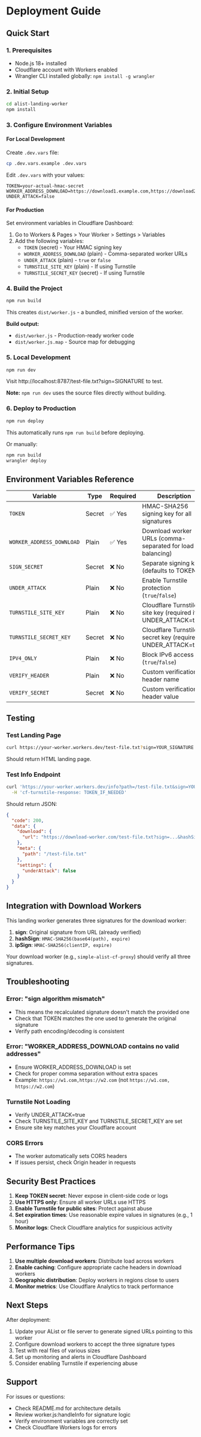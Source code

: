 # Deployment Guide

## Quick Start

### 1. Prerequisites
- Node.js 18+ installed
- Cloudflare account with Workers enabled
- Wrangler CLI installed globally: `npm install -g wrangler`

### 2. Initial Setup
```bash
cd alist-landing-worker
npm install
```

### 3. Configure Environment Variables

#### For Local Development
Create `.dev.vars` file:
```bash
cp .dev.vars.example .dev.vars
```

Edit `.dev.vars` with your values:
```
TOKEN=your-actual-hmac-secret
WORKER_ADDRESS_DOWNLOAD=https://download1.example.com,https://download2.example.com
UNDER_ATTACK=false
```

#### For Production
Set environment variables in Cloudflare Dashboard:
1. Go to Workers & Pages > Your Worker > Settings > Variables
2. Add the following variables:
   - `TOKEN` (secret) - Your HMAC signing key
   - `WORKER_ADDRESS_DOWNLOAD` (plain) - Comma-separated worker URLs
   - `UNDER_ATTACK` (plain) - `true` or `false`
   - `TURNSTILE_SITE_KEY` (plain) - If using Turnstile
   - `TURNSTILE_SECRET_KEY` (secret) - If using Turnstile

### 4. Build the Project
```bash
npm run build
```

This creates `dist/worker.js` - a bundled, minified version of the worker.

**Build output:**
- `dist/worker.js` - Production-ready worker code
- `dist/worker.js.map` - Source map for debugging

### 5. Local Development
```bash
npm run dev
```

Visit http://localhost:8787/test-file.txt?sign=SIGNATURE to test.

**Note:** `npm run dev` uses the source files directly without building.

### 6. Deploy to Production
```bash
npm run deploy
```

This automatically runs `npm run build` before deploying.

Or manually:
```bash
npm run build
wrangler deploy
```

## Environment Variables Reference

| Variable | Type | Required | Description |
|----------|------|----------|-------------|
| `TOKEN` | Secret | ✅ Yes | HMAC-SHA256 signing key for all signatures |
| `WORKER_ADDRESS_DOWNLOAD` | Plain | ✅ Yes | Download worker URLs (comma-separated for load balancing) |
| `SIGN_SECRET` | Secret | ❌ No | Separate signing key (defaults to TOKEN) |
| `UNDER_ATTACK` | Plain | ❌ No | Enable Turnstile protection (`true`/`false`) |
| `TURNSTILE_SITE_KEY` | Plain | ❌ No | Cloudflare Turnstile site key (required if UNDER_ATTACK=true) |
| `TURNSTILE_SECRET_KEY` | Secret | ❌ No | Cloudflare Turnstile secret key (required if UNDER_ATTACK=true) |
| `IPV4_ONLY` | Plain | ❌ No | Block IPv6 access (`true`/`false`) |
| `VERIFY_HEADER` | Plain | ❌ No | Custom verification header name |
| `VERIFY_SECRET` | Secret | ❌ No | Custom verification header value |

## Testing

### Test Landing Page
```bash
curl https://your-worker.workers.dev/test-file.txt?sign=YOUR_SIGNATURE
```

Should return HTML landing page.

### Test Info Endpoint
```bash
curl 'https://your-worker.workers.dev/info?path=/test-file.txt&sign=YOUR_SIGNATURE' \
  -H 'cf-turnstile-response: TOKEN_IF_NEEDED'
```

Should return JSON:
```json
{
  "code": 200,
  "data": {
    "download": {
      "url": "https://download-worker.com/test-file.txt?sign=...&hashSign=...&ipSign=..."
    },
    "meta": {
      "path": "/test-file.txt"
    },
    "settings": {
      "underAttack": false
    }
  }
}
```

## Integration with Download Workers

This landing worker generates three signatures for the download worker:

1. **sign**: Original signature from URL (already verified)
2. **hashSign**: `HMAC-SHA256(base64(path), expire)`
3. **ipSign**: `HMAC-SHA256(clientIP, expire)`

Your download worker (e.g., `simple-alist-cf-proxy`) should verify all three signatures.

## Troubleshooting

### Error: "sign algorithm mismatch"
- This means the recalculated signature doesn't match the provided one
- Check that TOKEN matches the one used to generate the original signature
- Verify path encoding/decoding is consistent

### Error: "WORKER_ADDRESS_DOWNLOAD contains no valid addresses"
- Ensure WORKER_ADDRESS_DOWNLOAD is set
- Check for proper comma separation without extra spaces
- Example: `https://w1.com,https://w2.com` (not `https://w1.com, https://w2.com`)

### Turnstile Not Loading
- Verify UNDER_ATTACK=true
- Check TURNSTILE_SITE_KEY and TURNSTILE_SECRET_KEY are set
- Ensure site key matches your Cloudflare account

### CORS Errors
- The worker automatically sets CORS headers
- If issues persist, check Origin header in requests

## Security Best Practices

1. **Keep TOKEN secret**: Never expose in client-side code or logs
2. **Use HTTPS only**: Ensure all worker URLs use HTTPS
3. **Enable Turnstile for public sites**: Protect against abuse
4. **Set expiration times**: Use reasonable expire values in signatures (e.g., 1 hour)
5. **Monitor logs**: Check Cloudflare analytics for suspicious activity

## Performance Tips

1. **Use multiple download workers**: Distribute load across workers
2. **Enable caching**: Configure appropriate cache headers in download workers
3. **Geographic distribution**: Deploy workers in regions close to users
4. **Monitor metrics**: Use Cloudflare Analytics to track performance

## Next Steps

After deployment:
1. Update your AList or file server to generate signed URLs pointing to this worker
2. Configure download workers to accept the three signature types
3. Test with real files of various sizes
4. Set up monitoring and alerts in Cloudflare Dashboard
5. Consider enabling Turnstile if experiencing abuse

## Support

For issues or questions:
- Check README.md for architecture details
- Review worker.js:handleInfo for signature logic
- Verify environment variables are correctly set
- Check Cloudflare Workers logs for errors
